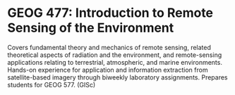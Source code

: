 # GEOG 477: Introduction to Remote Sensing of the Environment

Covers fundamental theory and mechanics of remote sensing, related theoretical aspects of radiation and the environment, and remote-sensing applications relating to terrestrial, atmospheric, and marine environments. Hands-on experience for application and information extraction from satellite-based imagery through biweekly laboratory assignments. Prepares students for GEOG 577. (GISc)